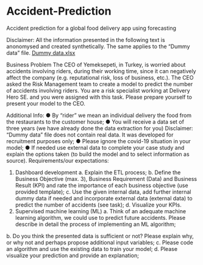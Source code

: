 # Accident-Prediction
Accident prediction for a global food delivery app using forecasting

Disclaimer: All the information presented in the following text is anonomysed and created synthetically. The same applies to the “Dummy data” file.
[Dummy data.xlsx](https://github.com/mmudgal82/Accident-Prediction/files/6721781/Dummy.data.xlsx)

Business Problem
The CEO of Yemeksepeti, in Turkey, is worried about accidents involving riders, during their
working time, since it can negatively affect the company (e.g. reputational risk, loss of business,
etc.). The CEO asked the Risk Management team to create a model to predict the number of
accidents involving riders.
You are a risk specialist working at Delivery Hero SE. and you were assigned with this
task. Please prepare yourself to present your model to the CEO.

Additional Info:
● By “rider” we mean an individual delivery the food from the restaurants to the customer
house;
● You will receive a data set of three years (we have already done the data extraction for
you) Disclaimer: “Dummy data” file does not contain real data. It was developed for
recruitment purposes only;
● Please ignore the covid-19 situation in your model;
● If needed use external data to complete your case study and explain the options taken
(to build the model and to select information as source).
Requirements/our expectations:
1. Dashboard development
a. Explain the ETL process;
b. Define the Business Objective (max. 3), Business Requirement (Data) and
Business Result (KPI) and rate the importance of each business objective (use
provided template);
c. Use the given internal data, add further internal dummy data if needed and
incorporate external data (external data) to predict the number of accidents (see
task);
d. Visualize your KPIs.
2. Supervised machine learning (ML)
a. Think of an adequate machine learning algorithm, we could use to predict future
accidents. Please describe in detail the process of implementing an ML
algorithm;

b. Do you think the presented data is sufficient or not? Please explain why, or why
not and perhaps propose additional input variables;
c. Please code an algorithm and use the existing data to train your model;
d. Please visualize your prediction and provide an explanation;
